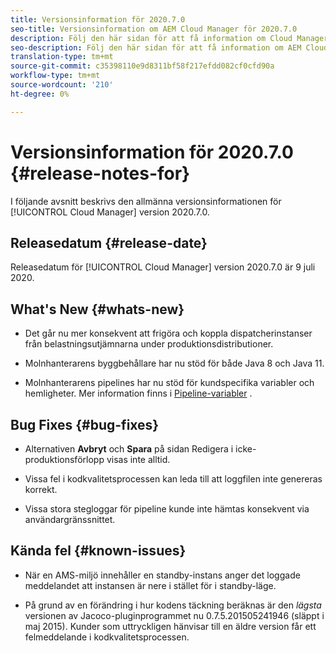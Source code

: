```yaml
---
title: Versionsinformation för 2020.7.0
seo-title: Versionsinformation om AEM Cloud Manager för 2020.7.0
description: Följ den här sidan för att få information om Cloud Manager version 2020.7.0
seo-description: Följ den här sidan för att få information om AEM Cloud Manager version 2020.7.0
translation-type: tm+mt
source-git-commit: c35398110e9d8311bf58f217efdd082cf0cfd90a
workflow-type: tm+mt
source-wordcount: '210'
ht-degree: 0%

---
```


# Versionsinformation för 2020.7.0 {#release-notes-for}

I följande avsnitt beskrivs den allmänna versionsinformationen för [!UICONTROL Cloud Manager] version 2020.7.0.

## Releasedatum {#release-date}

Releasedatum för [!UICONTROL Cloud Manager] version 2020.7.0 är 9 juli 2020.

## What&#39;s New {#whats-new}

* Det går nu mer konsekvent att frigöra och koppla dispatcherinstanser från belastningsutjämnarna under produktionsdistributioner.

* Molnhanterarens byggbehållare har nu stöd för både Java 8 och Java 11.

* Molnhanterarens pipelines har nu stöd för kundspecifika variabler och hemligheter.
Mer information finns i [Pipeline-variabler](/help/using/build-environment-details.md#pipeline-variables) .

## Bug Fixes {#bug-fixes}

* Alternativen **Avbryt** och **Spara** på sidan Redigera i icke-produktionsförlopp visas inte alltid.

* Vissa fel i kodkvalitetsprocessen kan leda till att loggfilen inte genereras korrekt.

* Vissa stora stegloggar för pipeline kunde inte hämtas konsekvent via användargränssnittet.

## Kända fel {#known-issues}

* När en AMS-miljö innehåller en standby-instans anger det loggade meddelandet att instansen är nere i stället för i standby-läge.

* På grund av en förändring i hur kodens täckning beräknas är den _lägsta_ versionen av Jacoco-pluginprogrammet nu 0.7.5.201505241946 (släppt i maj 2015). Kunder som uttryckligen hänvisar till en äldre version får ett felmeddelande i kodkvalitetsprocessen.
